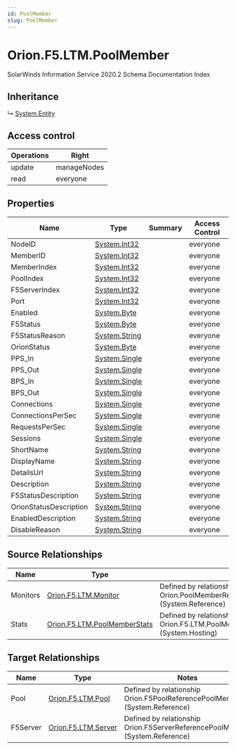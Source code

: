 ```yaml
---
id: PoolMember
slug: PoolMember
---
```


# Orion.F5.LTM.PoolMember

SolarWinds Information Service 2020.2 Schema Documentation Index

## Inheritance

↳ [System.Entity](./../System/Entity)

## Access control

| Operations | Right |
| ------ | ------ |
| update | manageNodes |
| read | everyone |

## Properties

| Name | Type | Summary | Access Control |
| ------ | ------ | ------ | ------ |
| NodeID | [System.Int32](https://docs.microsoft.com/en-us/dotnet/api/system.int32) |  | everyone |
| MemberID | [System.Int32](https://docs.microsoft.com/en-us/dotnet/api/system.int32) |  | everyone |
| MemberIndex | [System.Int32](https://docs.microsoft.com/en-us/dotnet/api/system.int32) |  | everyone |
| PoolIndex | [System.Int32](https://docs.microsoft.com/en-us/dotnet/api/system.int32) |  | everyone |
| F5ServerIndex | [System.Int32](https://docs.microsoft.com/en-us/dotnet/api/system.int32) |  | everyone |
| Port | [System.Int32](https://docs.microsoft.com/en-us/dotnet/api/system.int32) |  | everyone |
| Enabled | [System.Byte](https://docs.microsoft.com/en-us/dotnet/api/system.byte) |  | everyone |
| F5Status | [System.Byte](https://docs.microsoft.com/en-us/dotnet/api/system.byte) |  | everyone |
| F5StatusReason | [System.String](https://docs.microsoft.com/en-us/dotnet/api/system.string) |  | everyone |
| OrionStatus | [System.Byte](https://docs.microsoft.com/en-us/dotnet/api/system.byte) |  | everyone |
| PPS_In | [System.Single](https://docs.microsoft.com/en-us/dotnet/api/system.single) |  | everyone |
| PPS_Out | [System.Single](https://docs.microsoft.com/en-us/dotnet/api/system.single) |  | everyone |
| BPS_In | [System.Single](https://docs.microsoft.com/en-us/dotnet/api/system.single) |  | everyone |
| BPS_Out | [System.Single](https://docs.microsoft.com/en-us/dotnet/api/system.single) |  | everyone |
| Connections | [System.Single](https://docs.microsoft.com/en-us/dotnet/api/system.single) |  | everyone |
| ConnectionsPerSec | [System.Single](https://docs.microsoft.com/en-us/dotnet/api/system.single) |  | everyone |
| RequestsPerSec | [System.Single](https://docs.microsoft.com/en-us/dotnet/api/system.single) |  | everyone |
| Sessions | [System.Single](https://docs.microsoft.com/en-us/dotnet/api/system.single) |  | everyone |
| ShortName | [System.String](https://docs.microsoft.com/en-us/dotnet/api/system.string) |  | everyone |
| DisplayName | [System.String](https://docs.microsoft.com/en-us/dotnet/api/system.string) |  | everyone |
| DetailsUrl | [System.String](https://docs.microsoft.com/en-us/dotnet/api/system.string) |  | everyone |
| Description | [System.String](https://docs.microsoft.com/en-us/dotnet/api/system.string) |  | everyone |
| F5StatusDescription | [System.String](https://docs.microsoft.com/en-us/dotnet/api/system.string) |  | everyone |
| OrionStatusDescription | [System.String](https://docs.microsoft.com/en-us/dotnet/api/system.string) |  | everyone |
| EnabledDescription | [System.String](https://docs.microsoft.com/en-us/dotnet/api/system.string) |  | everyone |
| DisableReason | [System.String](https://docs.microsoft.com/en-us/dotnet/api/system.string) |  | everyone |

## Source Relationships

| Name | Type | Notes |
| ------ | ------ | ------ |
| Monitors | [Orion.F5.LTM.Monitor](./../Orion.F5.LTM/Monitor) | Defined by relationship Orion.PoolMemberReferenceF5Monitor (System.Reference) |
| Stats | [Orion.F5.LTM.PoolMemberStats](./../Orion.F5.LTM/PoolMemberStats) | Defined by relationship Orion.F5.LTM.PoolMemberHostsPoolMemberStats (System.Hosting) |

## Target Relationships

| Name | Type | Notes |
| ------ | ------ | ------ |
| Pool | [Orion.F5.LTM.Pool](./../Orion.F5.LTM/Pool) | Defined by relationship Orion.F5PoolReferencePoolMember (System.Reference) |
| F5Server | [Orion.F5.LTM.Server](./../Orion.F5.LTM/Server) | Defined by relationship Orion.F5ServerReferencePoolMember (System.Reference) |

